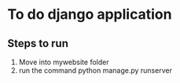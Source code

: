 # To do django application

## Steps to run
1. Move into mywebsite folder
2. run the command 
    python manage.py runserver